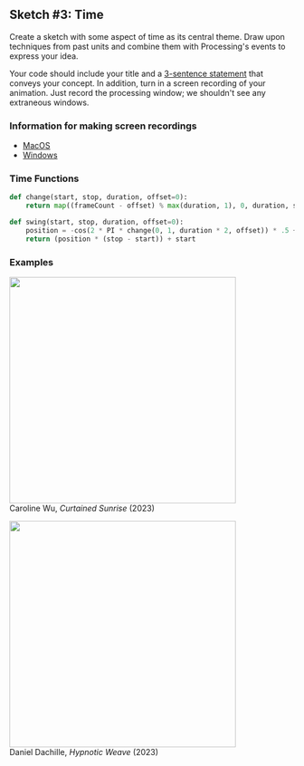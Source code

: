 ## Sketch #3: Time

Create a sketch with some aspect of time as its central theme. Draw upon techniques from past units and combine them with Processing's events to express your idea.

Your code should include your title and a [3-sentence statement](../../resources/statement_guidelines.md) that conveys your concept. In addition, turn in a screen recording of your animation. Just record the processing window; we shouldn't see any extraneous windows.


### Information for making screen recordings
- [MacOS](https://support.apple.com/guide/mac-help/take-a-screenshot-or-screen-recording-mh26782/mac)
- [Windows](https://betanews.com/2020/01/20/windows-10-screen-record-xbox-game-bar/)



### Time Functions

```py
def change(start, stop, duration, offset=0):
    return map((frameCount - offset) % max(duration, 1), 0, duration, start, stop)

def swing(start, stop, duration, offset=0): 
    position = -cos(2 * PI * change(0, 1, duration * 2, offset)) * .5 + .5
    return (position * (stop - start)) + start  
```


### Examples

<p>
  <img src="examples/caroline_wu_curtained_sunrise.gif" width="400" /><br />
  Caroline Wu, <i>Curtained Sunrise</i> (2023)<br />
</p>

<p>
  <img src="examples/hypnotic_weave_daniel_dachille.gif" width="400" /><br />
  Daniel Dachille, <i>Hypnotic Weave</i> (2023)<br />
</p>